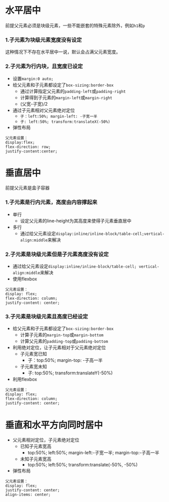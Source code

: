 # 水平居中
前提父元素必须是块级元素，一些不能嵌套的特殊元素除外，例如``h1``和``p``

### 1.子元素为块级元素宽度没有设定
这种情况下不存在水平居中一说，默认会占满父元素宽度。
### 2.子元素为行内块，且宽度已设定
- 设置``margin:0 auto;``
- 给父元素和子元素都设定了``box-sizing:border-box``
  - 通过计算指定父元素的``padding-left``或``padding-right``
  - 计算得到子元素的``margin-left``或``margin-right``
  - (父宽-子宽)/2
- 通过子元素相对父元素绝对定位
  - ``子：left:50%; margin-left: -子宽一半``
  - ``子: left:50%; transform:translateX(-50%)``
- 弹性布局
```
父元素设置：
display:flex;
flex-direction: row;
justify-content:center;
```

# 垂直居中
前提父元素是盒子容器

### 1.子元素是行内元素，高度由内容撑起来
- 单行
  - 设定父元素的line-height为其高度来使得子元素垂直居中
- 多行
  - 通过给父元素设定``display:inline/inline-block/table-cell;vertical-align:middle``来解决
### 2.子元素是块级元素但是子元素高度没有设定
- 通过给父元素设定``display:inline/inline-block/table-cell; vertical-align:middle``来解决
- 使用flexbox
```
父元素设置：
display: flex;
flex-direction: column;
justify-content: center;
```
### 3.子元素是块级元素且高度已经设定
- 给父元素和子元素都设定了``box-sizing:border-box``
  - 计算子元素的``margin-top``或``margin-bottom``
  - 计算父元素的``padding-top``或``padding-bottom``
- 利用绝对定位，让子元素相对于父元素绝对定位
  - 子元素宽已知
    - 子：top:50%; margin-top: -子高一半
  - 子元素宽未知
    - 子: top:50%; transform:translateY(-50%)
- 利用flexbox
```
父元素设置：
display: flex;
flex-direction: column;
justify-content: center;
```

# 垂直和水平方向同时居中
- 父元素相对定位，子元素绝对定位
  - 已知子元素宽高
    - top:50%; left:50%; margin-left:-子宽一半; margin-top:-子高一半
  - 未知子元素宽高
    - top:50%; left:50%; transform:translate(-50%, -50%)
- 弹性布局
```
父元素设置：
display: flex;
justify-content: center;
align-items: center;
```